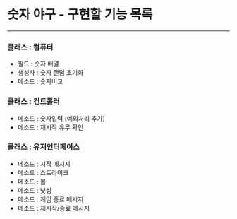숫자 야구 - 구현할 기능 목록
===
---
### 클래스 : 컴퓨터
- 필드 : 숫자 배열
- 생성자 : 숫자 랜덤 초기화
- 메소드 : 숫자비교

### 클래스 : 컨트롤러
- 메소드 : 숫자입력 (예외처리 추가)
- 메소드 : 재시작 유무 확인

### 클래스 : 유저인터페이스
- 메소드 : 시작 메시지
- 메소드 : 스트라이크
- 메소드 : 볼
- 메소드 : 낫싱
- 메소드 : 게임 종료 메시지
- 메소드 : 재시작/종료 메시지